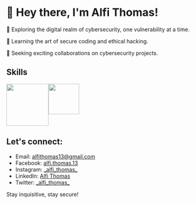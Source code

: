 <!DOCTYPE html>
<html lang="en">
<head>
</head>
<body>
    <h1>👋 Hey there, I'm Alfi Thomas!</h1>
    <p>🔐 Exploring the digital realm of cybersecurity, one vulnerability at a time.</p>
    <p>🌱 Learning the art of secure coding and ethical hacking.</p>
    <p>💼 Seeking exciting collaborations on cybersecurity projects.</p>
    <h2>Skills</h2>
    <div style="display:flex;">
        <img src="https://external-content.duckduckgo.com/iu/?u=http%3A%2F%2Fwww.seeklogo.net%2Fwp-content%2Fuploads%2F2013%2F03%2Fjava-eps-vector-logo-400x400.png&f=1&nofb=1&ipt=27f74db9195a2ddbabba8760386dfdb2a3d46a6afd44df9342bbf5d2f02af0af&ipo=images" style="width: 110px;">
        <img src="https://external-content.duckduckgo.com/iu/?u=https%3A%2F%2Fwww.pinclipart.com%2Fpicdir%2Fbig%2F396-3965857_c-c-programming-language-logo-clipart.png&f=1&nofb=1&ipt=0a2f9917161ec0c969631805ac8a47a5d741174746ba32ee7504911a2af1850c&ipo=images" style="height: 80px;">
    </div>
    <h2>Let's connect:</h2>
    <ul>
        <li>Email: <a href="mailto:alfithomas13@gmail.com">alfithomas13@gmail.com</a></li>
        <li>Facebook: <a href="https://www.facebook.com/alfi.thomas.13">alfi.thomas.13</a></li>
        <li>Instagram: <a href="https://www.instagram.com/_alfi_thomas_">_alfi_thomas_</a></li>
        <li>LinkedIn: <a href="https://www.linkedin.com/in/alfi-thomas">Alfi Thomas</a></li>
        <li>Twitter: <a href="https://www.twitter.com/_alfi_thomas_">_alfi_thomas_</a></li>
    </ul>
    <p>Stay inquisitive, stay secure!</p>
</body>
</html>
